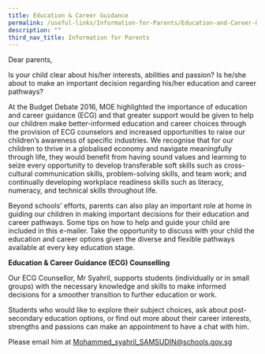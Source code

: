 ```yaml
---
title: Education & Career Guidance
permalink: /useful-links/Information-for-Parents/Education-and-Career-Guidance/
description: ""
third_nav_title: Information for Parents
---
```

Dear parents,

Is your child clear about his/her interests, abilities and passion? Is he/she about to make an important decision regarding his/her education and career pathways?

  

At the Budget Debate 2016, MOE highlighted the importance of education and career guidance (ECG) and that greater support would be given to help our children make better-informed education and career choices through the provision of ECG counselors and increased opportunities to raise our children’s awareness of specific industries. We recognise that for our children to thrive in a globalised economy and navigate meaningfully through life, they would benefit from having sound values and learning to seize every opportunity to develop transferable soft skills such as cross-cultural communication skills, problem-solving skills, and team work; and continually developing workplace readiness skills such as literacy, numeracy, and technical skills throughout life.

  

  

Beyond schools’ efforts, parents can also play an important role at home in guiding our children in making important decisions for their education and career pathways. Some tips on how to help and guide your child are included in this e-mailer. Take the opportunity to discuss with your child the education and career options given the diverse and flexible pathways available at every key education stage.

  

**Education & Career Guidance (ECG) Counselling**

Our ECG Counsellor, Mr Syahril, supports students (individually or in small groups) with the necessary knowledge and skills to make informed decisions for a smoother transition to further education or work.

Students who would like to explore their subject choices, ask about post-secondary education options, or find out more about their career interests, strengths and passions can make an appointment to have a chat with him.

  
Please email him at [Mohammed\_syahril\_SAMSUDIN@schools.gov.sg](mailto:Mohammed_syahril_SAMSUDIN@schools.gov.sg)